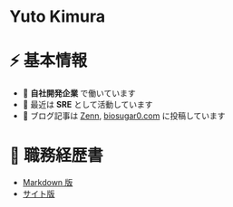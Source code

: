# Yuto Kimura

# ⚡️ 基本情報

- 💼 **自社開発企業** で働いています
- 🌱 最近は **SRE** として活動しています
- 📘 ブログ記事は [Zenn](https://zenn.dev/biosugar0), [biosugar0.com](https://www.biosugar0.com/) に投稿しています

# 📝 職務経歴書

- [Markdown 版](https://github.com/biosugar0/curriculum-vitae/blob/main/docs/README.md?plain=1)
- [サイト版](https://biosugar0.github.io/curriculum-vitae/)
